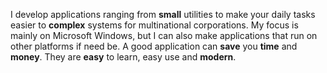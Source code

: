 <!-- ---
title: Application Development
--- -->

I develop applications ranging from **small** utilities to make your daily tasks easier to **complex** systems for multinational corporations. 
My focus is mainly on Microsoft Windows, but I can also make applications that run on other platforms if need be. A good application can **save** you **time** and **money**.
They are **easy** to learn, easy use and **modern**.
